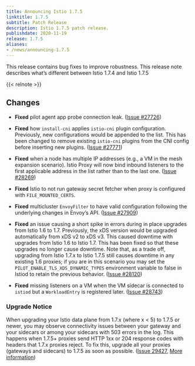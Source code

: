 ```yaml
---
title: Announcing Istio 1.7.5
linktitle: 1.7.5
subtitle: Patch Release
description: Istio 1.7.5 patch release.
publishdate: 2020-11-19
release: 1.7.5
aliases:
- /news/announcing-1.7.5
---
```


This release contains bug fixes to improve robustness. This release note describes what’s different between Istio 1.7.4 and Istio 1.7.5

{{< relnote >}}

## Changes

- **Fixed** pilot agent app probe connection leak. ([Issue #27726](https://github.com/istio/istio/issues/27726))

- **Fixed** how `install-cni` applies `istio-cni` plugin configuration. Previously, new configurations would be appended to the list. This has been changed to remove existing `istio-cni` plugins from the CNI config before inserting new plugins. ([Issue #27771](https://github.com/istio/istio/issues/27771))

- **Fixed** when a node has multiple IP addresses (e.g., a VM in the mesh expansion scenario). Istio Proxy will now bind inbound listeners to the first applicable address in the list rather than to the last one. ([Issue #28269](https://github.com/istio/istio/issues/28269))

- **Fixed** Istio to not run gateway secret fetcher when proxy is configured with `FILE_MOUNTED_CERTS`.

- **Fixed** multicluster `EnvoyFilter` to have valid configuration following the underlying changes in Envoy’s API. ([Issue #27909](https://github.com/istio/istio/issues/27909))

- **Fixed** an issue causing a short spike in errors during in place upgrades from Istio 1.6 to 1.7. Previously, the xDS version would be upgraded automatically from xDS v2 to xDS v3. This caused downtime with upgrades from Istio 1.6 to Istio 1.7. This has been fixed so that these upgrades no longer cause downtime. Note that, as a trade off, upgrading from Istio 1.7.x to Istio 1.7.5 still causes downtime in any existing 1.6 proxies; if you are in this scenario you may set the `PILOT_ENABLE_TLS_XDS_DYNAMIC_TYPES` environment variable to false in Istiod to retain the previous behavior. ([Issue #28120](https://github.com/istio/istio/issues/28120))

- **Fixed** missing listeners on a VM when the VM sidecar is connected to `istiod` but a `WorkloadEntry` is registered later. ([Issue #28743](https://github.com/istio/istio/issues/28743))

### Upgrade Notice

When upgrading your Istio data plane from 1.7.x (where x < 5) to 1.7.5 or newer, you may observe connectivity issues between your gateway and your sidecars or among your sidecars with 503 errors in the log. This happens when 1.7.5+ proxies send HTTP 1xx or 204 response codes with headers that 1.7.x proxies reject. To fix this, upgrade all your proxies (gateways and sidecars) to 1.7.5 as soon as possible. ([Issue 29427](https://github.com/istio/istio/issues/29427), [More information](https://github.com/istio/istio/pull/28450)) 
